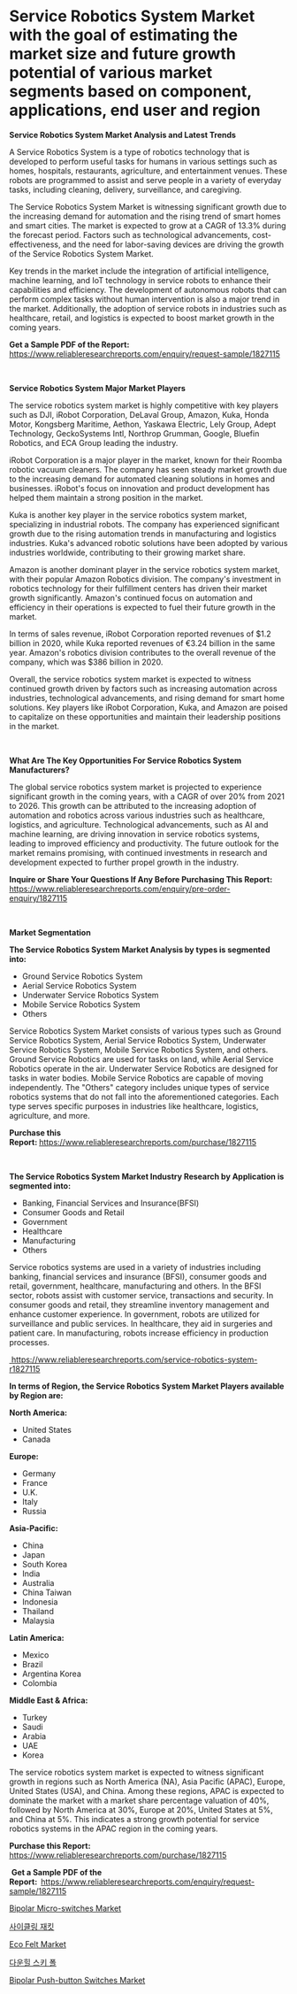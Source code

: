 <p><h1>Service Robotics System Market with the goal of estimating the market size and future growth potential of various market segments based on component, applications, end user and region</h1></p><p><strong>Service Robotics System Market Analysis and Latest Trends</strong></p>
<p><p>A Service Robotics System is a type of robotics technology that is developed to perform useful tasks for humans in various settings such as homes, hospitals, restaurants, agriculture, and entertainment venues. These robots are programmed to assist and serve people in a variety of everyday tasks, including cleaning, delivery, surveillance, and caregiving.</p><p>The Service Robotics System Market is witnessing significant growth due to the increasing demand for automation and the rising trend of smart homes and smart cities. The market is expected to grow at a CAGR of 13.3% during the forecast period. Factors such as technological advancements, cost-effectiveness, and the need for labor-saving devices are driving the growth of the Service Robotics System Market.</p><p>Key trends in the market include the integration of artificial intelligence, machine learning, and IoT technology in service robots to enhance their capabilities and efficiency. The development of autonomous robots that can perform complex tasks without human intervention is also a major trend in the market. Additionally, the adoption of service robots in industries such as healthcare, retail, and logistics is expected to boost market growth in the coming years.</p></p>
<p><strong>Get a Sample PDF of the Report:&nbsp;</strong> <a href="https://www.reliableresearchreports.com/enquiry/request-sample/1827115">https://www.reliableresearchreports.com/enquiry/request-sample/1827115</a></p>
<p>&nbsp;</p>
<p><strong>Service Robotics System Major Market Players</strong></p>
<p><p>The service robotics system market is highly competitive with key players such as DJI, iRobot Corporation, DeLaval Group, Amazon, Kuka, Honda Motor, Kongsberg Maritime, Aethon, Yaskawa Electric, Lely Group, Adept Technology, GeckoSystems Intl, Northrop Grumman, Google, Bluefin Robotics, and ECA Group leading the industry.</p><p>iRobot Corporation is a major player in the market, known for their Roomba robotic vacuum cleaners. The company has seen steady market growth due to the increasing demand for automated cleaning solutions in homes and businesses. iRobot's focus on innovation and product development has helped them maintain a strong position in the market.</p><p>Kuka is another key player in the service robotics system market, specializing in industrial robots. The company has experienced significant growth due to the rising automation trends in manufacturing and logistics industries. Kuka's advanced robotic solutions have been adopted by various industries worldwide, contributing to their growing market share.</p><p>Amazon is another dominant player in the service robotics system market, with their popular Amazon Robotics division. The company's investment in robotics technology for their fulfillment centers has driven their market growth significantly. Amazon's continued focus on automation and efficiency in their operations is expected to fuel their future growth in the market.</p><p>In terms of sales revenue, iRobot Corporation reported revenues of $1.2 billion in 2020, while Kuka reported revenues of €3.24 billion in the same year. Amazon's robotics division contributes to the overall revenue of the company, which was $386 billion in 2020.</p><p>Overall, the service robotics system market is expected to witness continued growth driven by factors such as increasing automation across industries, technological advancements, and rising demand for smart home solutions. Key players like iRobot Corporation, Kuka, and Amazon are poised to capitalize on these opportunities and maintain their leadership positions in the market.</p></p>
<p>&nbsp;</p>
<p><strong>What Are The Key Opportunities For Service Robotics System Manufacturers?</strong></p>
<p><p>The global service robotics system market is projected to experience significant growth in the coming years, with a CAGR of over 20% from 2021 to 2026. This growth can be attributed to the increasing adoption of automation and robotics across various industries such as healthcare, logistics, and agriculture. Technological advancements, such as AI and machine learning, are driving innovation in service robotics systems, leading to improved efficiency and productivity. The future outlook for the market remains promising, with continued investments in research and development expected to further propel growth in the industry.</p></p>
<p><strong>Inquire or Share Your Questions If Any Before Purchasing This Report:</strong> <a href="https://www.reliableresearchreports.com/enquiry/pre-order-enquiry/1827115">https://www.reliableresearchreports.com/enquiry/pre-order-enquiry/1827115</a></p>
<p>&nbsp;</p>
<p><strong>Market Segmentation</strong></p>
<p><strong>The Service Robotics System Market Analysis by types is segmented into:</strong></p>
<p><ul><li>Ground Service Robotics System</li><li>Aerial Service Robotics System</li><li>Underwater Service Robotics System</li><li>Mobile Service Robotics System</li><li>Others</li></ul></p>
<p><p>Service Robotics System Market consists of various types such as Ground Service Robotics System, Aerial Service Robotics System, Underwater Service Robotics System, Mobile Service Robotics System, and others. Ground Service Robotics are used for tasks on land, while Aerial Service Robotics operate in the air. Underwater Service Robotics are designed for tasks in water bodies. Mobile Service Robotics are capable of moving independently. The "Others" category includes unique types of service robotics systems that do not fall into the aforementioned categories. Each type serves specific purposes in industries like healthcare, logistics, agriculture, and more.</p></p>
<p><strong>Purchase this Report:&nbsp;</strong><a href="https://www.reliableresearchreports.com/purchase/1827115">https://www.reliableresearchreports.com/purchase/1827115</a></p>
<p>&nbsp;</p>
<p><strong>The Service Robotics System Market Industry Research by Application is segmented into:</strong></p>
<p><ul><li>Banking, Financial Services and Insurance(BFSI)</li><li>Consumer Goods and Retail</li><li>Government</li><li>Healthcare</li><li>Manufacturing</li><li>Others</li></ul></p>
<p><p>Service robotics systems are used in a variety of industries including banking, financial services and insurance (BFSI), consumer goods and retail, government, healthcare, manufacturing and others. In the BFSI sector, robots assist with customer service, transactions and security. In consumer goods and retail, they streamline inventory management and enhance customer experience. In government, robots are utilized for surveillance and public services. In healthcare, they aid in surgeries and patient care. In manufacturing, robots increase efficiency in production processes.</p></p>
<p><a href="https://www.reliableresearchreports.com/service-robotics-system-r1827115">&nbsp;https://www.reliableresearchreports.com/service-robotics-system-r1827115</a></p>
<p><strong>In terms of Region, the Service Robotics System Market Players available by Region are:</strong></p>
<p>
    <p> <strong> North America: </strong>
        <ul>
            <li>United States</li>
            <li>Canada</li>
        </ul>
        </p> 
    <p> <strong> Europe: </strong>
        <ul>
            <li>Germany</li>
            <li>France</li>
            <li>U.K.</li>
            <li>Italy</li>
            <li>Russia</li>
        </ul>
        </p> 
    <p> <strong> Asia-Pacific: </strong>
        <ul>
            <li>China</li>
            <li>Japan</li>
            <li>South Korea</li>
            <li>India</li>
            <li>Australia</li>
            <li>China Taiwan</li>
            <li>Indonesia</li>
            <li>Thailand</li>
            <li>Malaysia</li>
        </ul>
        </p> 
    <p> <strong> Latin America: </strong>
        <ul>
            <li>Mexico</li>
            <li>Brazil</li>
            <li>Argentina Korea</li>
            <li>Colombia</li>
        </ul>
        </p> 
    <p> <strong> Middle East & Africa: </strong>
        <ul>
            <li>Turkey</li>
            <li>Saudi</li>
            <li>Arabia</li>
            <li>UAE</li>
            <li>Korea</li>
        </ul>
    </p>
    </p>
<p><p>The service robotics system market is expected to witness significant growth in regions such as North America (NA), Asia Pacific (APAC), Europe, United States (USA), and China. Among these regions, APAC is expected to dominate the market with a market share percentage valuation of 40%, followed by North America at 30%, Europe at 20%, United States at 5%, and China at 5%. This indicates a strong growth potential for service robotics systems in the APAC region in the coming years.</p></p>
<p><strong>Purchase this Report: </strong><a href="https://www.reliableresearchreports.com/purchase/1827115">https://www.reliableresearchreports.com/purchase/1827115</a></p>
<p>&nbsp;<strong>Get a Sample PDF of the Report:&nbsp;&nbsp;</strong><a href="https://www.reliableresearchreports.com/enquiry/request-sample/1827115">https://www.reliableresearchreports.com/enquiry/request-sample/1827115</a></p>
<p><strong></strong></p>
<p><p><a href="https://github.com/keithsutherland8067/Market-Research-Report-List-1/blob/main/bipolar-micro-switches-market.md">Bipolar Micro-switches Market</a></p><p><a href="https://github.com/mdmazharulnwr786/Market-Research-Report-List-2/blob/main/860125071119.md">사이클링 재킷</a></p><p><a href="https://medium.com/@kstephensonlo/eco-felt-market-a-global-and-regional-analysis-focus-on-region-country-level-analysis-and-0109fbef148b">Eco Felt Market</a></p><p><a href="https://github.com/berlianaparadilla48/Market-Research-Report-List-2/blob/main/380950571118.md">다운힐 스키 폴</a></p><p><a href="https://github.com/AutumnBerge/Market-Research-Report-List-1/blob/main/bipolar-push-button-switches-market.md">Bipolar Push-button Switches Market</a></p></p>